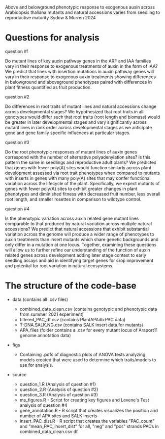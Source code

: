 Above and belowground phenotypic response to exogenous auxin across Arabidopsis thaliana mutants and natural accessions varies from seedling to reproductive maturity
Sydow & Murren 2024

# Questions for analysis

question #1

Do mutant lines of key auxin pathway genes in the ARF and IAA families vary in 
their response to exogenous treatments of auxin in the form of IAA? We predict
that lines with insertion mutations in auxin pathway genes will vary in their 
response to exogenous auxin treatments showing differences in belowground and 
aboveground phenotypes paired with differences in plant fitness quantified as 
fruit production.

question #2

Do differences in root traits of mutant lines and natural accessions change 
across developmental stages? We hypothesized that root traits in all genotypes
would differ such that root traits (root length and biomass) would be greater 
in later developmental stages and vary significantly across mutant lines in rank
order across developmental stages as we anticipate gene and gene family specific
influences at particular stages. 

question #3

Do the root phenotypic responses of mutant lines of auxin genes correspond with 
the number of alternative polyadenylation sites? Is this pattern the same in 
seedlings and reproductive adult plants? We predicted that genes with fewer 
poly(A) sites would function similarly across plant development assessed via root
trait phenotypes when compared to mutants with inserts in genes with many poly(A)
sites that may confer functional variation across the lifecycle of the plant. 
Specifically, we expect mutants of genes with fewer poly(A) sites to exhibit 
greater changes in plant phenotypes and diminished fitness with decreased fruit
number, less overall root length, and smaller rosettes in comparison to wildtype
control. 

question #4

Is the phenotypic variation across auxin related gene mutant lines comparable to 
that produced by natural variation across multiple natural accessions? We predict 
that natural accessions that exhibit substantial variation across the genome will 
produce a wider range of phenotypes to auxin treatments than insert mutants which 
share genetic backgrounds and only differ in a mutation at one locus. Together, 
examining these questions will allow us to further refine our understanding of the
function of auxin related genes across development adding later stage context to 
early seedling assays and aid in identifying target genes for crop improvement and
potential for root variation in natural ecosystems.  

# The structure of the code-base

- data (contains all .csv files)
  
  - combined_data_clean.csv (contains genotypic and phenotypic data from 
                                summer 2021 experiment)
  - filtered_PAC_df.csv (contains PlantAPAdb PAC data)
  - T-DNA.SALK.NG.csv (contains SALK insert data for mutants)
  - APA_files (folder contains a .csv for every mutant locus of Araport11 
                genome annotation data)
                
- figs
  
  - Containing .pdfs of diagnostic plots of ANOVA tests analyzing models created 
    that were used to determine which traits/models to use for analysis.
                  
- source

  - question_1.R (Analysis of question #1)
  - question_2.R (Analysis of question #2)
  - question_3.R (Analysis of question #3)
  - ms_figures.R - Script for creating key figures and Levene's Test analysis of
                    question #4
  - gene_annotation.R - R script that creates visualizes the position and number
                        of APA sites and SALK inserts
  - insert_PAC_dist.R - R script that creates the variables "PAC_count" and
                        "mean_PAC_insert_dist" for all, "neg" and "pos" strands 
                        PACs in combined_data_clean.csv df
